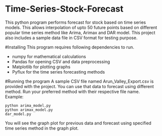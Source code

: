 # Time-Series-Stock-Forecast
This python program performs forecast for stock based on time series models. This allows interpolation of upto 50 future points based on different popular time series method like Arima, Arimax and DAR model. This project also includes a sample data file in CSV format for testing purpose.

#Installing 
This program requires following dependencies to run.
* numpy for mathematical calculations
* Pandas for opening CSV and data preprocessing
* Matplotlib for plotting graphs
* Pyflux for the time series forecasting methods


#Running the program
A sample CSV file named Arun_Valley_Export.csv is provided with the project. You can use that data to forecast using different method. Run your preferred method with their respective file name.
Example:
```
python arima_model.py
python arimax_model.py
dar_model.py
```
You will see the graph plot for previous data and forecast using specified time series method in the graph plot.
